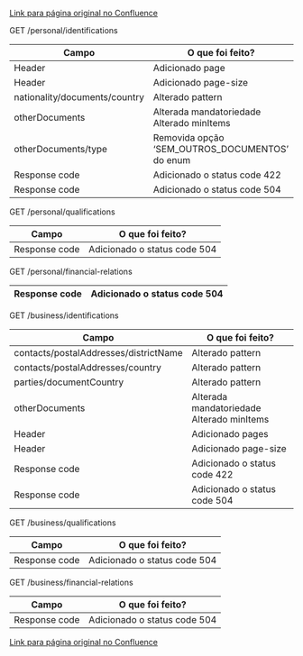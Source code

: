 [Link para página original no Confluence](https://openfinancebrasil.atlassian.net/wiki/spaces/OF/pages/17379564)

GET /personal/identifications

| **Campo** | **O que foi feito?** |
| --- | --- |
| Header | Adicionado page |
| Header | Adicionado page-size |
| nationality/documents/country | Alterado pattern |
| otherDocuments | Alterada mandatoriedade  <br>Alterado minItems |
| otherDocuments/type | Removida opção ‘SEM\_OUTROS\_DOCUMENTOS’ do enum |
| Response code | Adicionado o status code 422 |
| Response code | Adicionado o status code 504 |

 GET /personal/qualifications

| **Campo** | **O que foi feito?** |
| --- | --- |
| Response code | Adicionado o status code 504 |

 GET /personal/financial-relations

| Response code | Adicionado o status code 504 |
| --- | --- |

 GET /business/identifications

| **Campo** | **O que foi feito?** |
| --- | --- |
| contacts/postalAddresses/districtName | Alterado pattern |
| contacts/postalAddresses/country | Alterado pattern |
| parties/documentCountry | Alterado pattern |
| otherDocuments | Alterada mandatoriedade  <br>Alterado minItems |
| Header | Adicionado pages |
| Header | Adicionado page-size |
| Response code | Adicionado o status code 422 |
| Response code | Adicionado o status code 504 |

 GET /business/qualifications

| **Campo** | **O que foi feito?** |
| --- | --- |
| Response code | Adicionado o status code 504 |

 GET /business/financial-relations

| **Campo** | **O que foi feito?** |
| --- | --- |
| Response code | Adicionado o status code 504 |

[Link para página original no Confluence](https://openfinancebrasil.atlassian.net/wiki/spaces/OF/pages/17379564)